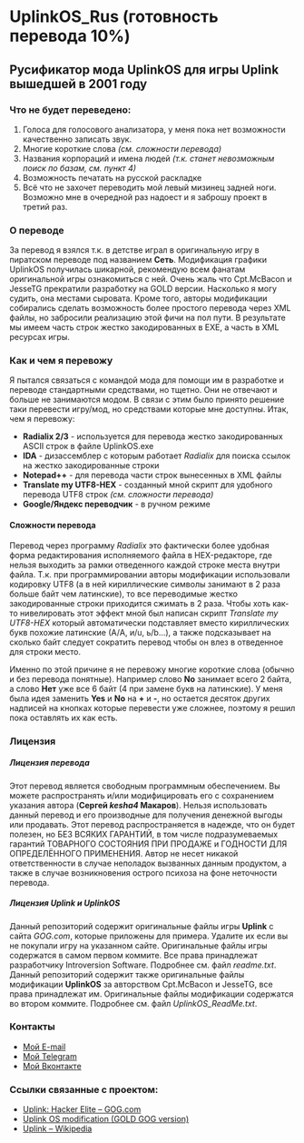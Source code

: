 UplinkOS_Rus (готовность перевода 10%)
==========
Русификатор мода UplinkOS для игры Uplink вышедшей в 2001 году
----------



### Что не будет переведено:
1. Голоса для голосового анализатора, у меня пока нет возможности качественно записать звук.
2. Многие короткие слова *(см. сложности перевода)*
3. Названия корпораций и имена людей *(т.к. станет невозможным поиск по базам, см. пункт 4)*
4. Возможность печатать на русской раскладке
5. Всё что не захочет переводить мой левый мизинец задней ноги. Возможно мне в очередной раз надоест и я заброшу проект в третий раз.

### О переводе
За перевод я взялся т.к. в детстве играл в оригинальную игру в пиратском переводе под названием **Сеть**.
Модификация графики UplinkOS получилась шикарной, рекомендую всем фанатам оригинальной игры ознакомиться с ней. Очень жаль что Cpt.McBacon и JesseTG прекратили разработку на GOLD версии. Насколько я могу судить, она местами сыровата. Кроме того, авторы модификации собирались сделать возможность более простого перевода через XML файлы, но забросили реализацию этой фичи на пол пути. В результате мы имеем часть строк жестко закодированных в EXE, а часть в XML ресурсах игры.

### Как и чем я перевожу
Я пытался связаться с командой мода для помощи им в разработке и переводе стандартными средствами, но тщетно. Они не отвечают и больше не занимаются модом. В связи с этим было принято решение таки перевести игру/мод, но средствами которые мне доступны. Итак, чем я перевожу:

* **Radialix 2/3** - используется для перевода жестко закодированных ASCII строк в файле UplinkOS.exe
* **IDA** - дизассемблер с которым работает *Radialix* для поиска ссылок на жестко закодированные строки
* **Notepad++** - для перевода части строк вынесенных в XML файлы
* **Translate my UTF8-HEX** - созданный мной скрипт для удобного перевода UTF8 строк *(см. сложности перевода)*
* **Google/Яндекс переводчик** - в ручном режиме

#### Сложности перевода
Перевод через программу *Radialix* это фактически более удобная форма редактирования исполняемого файла в HEX-редакторе, где нельзя выходить за рамки отведенного каждой строке места внутри файла. Т.к. при программировании авторы модификации использовали кодировку UTF8 (а в ней кириллические символы занимают в 2 раза больше байт чем латинские), то все переводимые жестко закодированные строки приходится сжимать в 2 раза. Чтобы хоть как-то нивелировать этот эффект мной был написан скрипт *Translate my UTF8-HEX* который автоматически подставляет вместо кириллических букв похожие латинские (А/A, и/u, ь/b...), а также подсказывает на сколько байт следует сократить перевод чтобы он влез в отведенное для строки место.

Именно по этой причине я не перевожу многие короткие слова (обычно и без перевода понятные). Например слово **No** занимает всего 2 байта, а слово **Нет** уже все 6 байт (4 при замене букв на латинские). У меня была идея заменить **Yes** и **No** на **+** и **-**, но остается десяток других надписей на кнопках которые перевести уже сложнее, поэтому я решил пока оставлять их как есть.

### Лицензия
##### Лицензия перевода
Этот перевод является свободным программным обеспечением. Вы можете распространять и/или модифицировать его с сохранением указания автора (__Сергей *kesha4* Макаров__). Нельзя использовать данный перевод и его производные для получения денежной выгоды или продавать.
Этот перевод распространяется в надежде, что он будет полезен, но БЕЗ ВСЯКИХ ГАРАНТИЙ, в том числе подразумеваемых гарантий ТОВАРНОГО СОСТОЯНИЯ ПРИ ПРОДАЖЕ и ГОДНОСТИ ДЛЯ ОПРЕДЕЛЁННОГО ПРИМЕНЕНИЯ.
Автор не несет никакой ответственности в случае неполадок вызванных данным продуктом, а также в случае возникновения острого психоза на фоне неточности перевода.
##### Лицензия Uplink и UplinkOS
Данный репозиторий содержит оригинальные файлы игры **Uplink** с сайта *GOG.com*, которые приложены для примера. Удалите их если вы не покупали игру на указанном сайте. Оригинальные файлы игры содержатся в самом первом коммите. Все права принадлежат разработчику Introversion Software. Подробнее см. файл *readme.txt*.
Данный репозиторий содержит также оригинальные файлы модификации **UplinkOS** за авторством Cpt.McBacon и JesseTG, все права принадлежат им. Оригинальные файлы модификации содержатся во втором коммите. Подробнее см. файл *UplinkOS_ReadMe.txt*. 

### Контакты

- [Мой E-mail](mailto:kesha4elovek@gmail.com)
- [Мой Telegram](https://t.me/kesha4e)
- [Мой Вконтакте](https://vk.com/id209151094)

### Ссылки связанные с проектом:
- [Uplink: Hacker Elite –  GOG.com](https://www.gog.com/game/uplink_hacker_elite)
- [Uplink OS modification (GOLD GOG version)](https://www.moddb.com/mods/uplink-os)
- [Uplink  – Wikipedia](https://ru.wikipedia.org/wiki/Uplink)